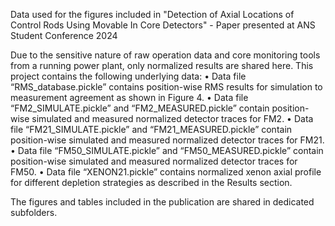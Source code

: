 Data used for the figures included in "Detection of Axial Locations of Control Rods Using Movable In Core Detectors" - Paper presented at ANS Student Conference 2024

Due to the sensitive nature of raw operation data and core monitoring tools from a running power plant, only normalized results are shared here. This project contains the following underlying data:
•	Data file “RMS_database.pickle” contains position-wise RMS results for simulation to measurement agreement as shown in Figure 4.
•	Data file “FM2_SIMULATE.pickle” and “FM2_MEASURED.pickle” contain position-wise simulated and measured normalized detector traces for FM2.
•	Data file “FM21_SIMULATE.pickle” and “FM21_MEASURED.pickle” contain position-wise simulated and measured normalized detector traces for FM21.
•	Data file “FM50_SIMULATE.pickle” and “FM50_MEASURED.pickle” contain position-wise simulated and measured normalized detector traces for FM50.
•	Data file “XENON21.pickle” contains normalized xenon axial profile for different depletion strategies as described in the Results section.    

The figures and tables included in the publication are shared in dedicated subfolders.
